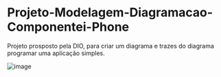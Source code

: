 # Projeto-Modelagem-Diagramacao-Componentei-Phone
 Projeto prosposto pela DIO, para criar um diagrama e trazes do diagrama programar uma aplicação simples.

 ![image](https://github.com/GuilhermeLino3005/Projeto-Modelagem-Diagramacao-Componentei-Phone/assets/92831416/2ca06055-14cc-4f5e-acc3-8750e66b2123)

